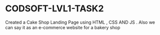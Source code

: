 # CODSOFT-LVL1-TASK2
Created a Cake Shop Landing Page using HTML , CSS AND JS . Also we can say it as an e-commerce website for a bakery shop 
